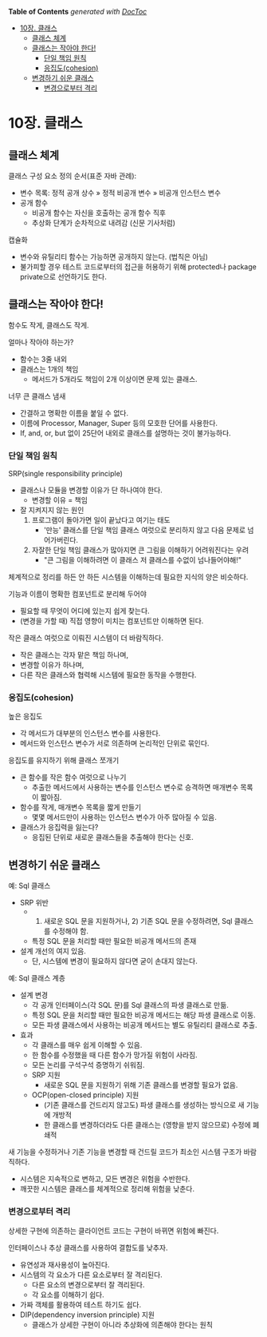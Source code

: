 <!-- START doctoc generated TOC please keep comment here to allow auto update -->
<!-- DON'T EDIT THIS SECTION, INSTEAD RE-RUN doctoc TO UPDATE -->
**Table of Contents**  *generated with [DocToc](https://github.com/thlorenz/doctoc)*

- [10장. 클래스](#10%EC%9E%A5-%ED%81%B4%EB%9E%98%EC%8A%A4)
  - [클래스 체계](#%ED%81%B4%EB%9E%98%EC%8A%A4-%EC%B2%B4%EA%B3%84)
  - [클래스는 작아야 한다!](#%ED%81%B4%EB%9E%98%EC%8A%A4%EB%8A%94-%EC%9E%91%EC%95%84%EC%95%BC-%ED%95%9C%EB%8B%A4)
    - [단일 책임 원칙](#%EB%8B%A8%EC%9D%BC-%EC%B1%85%EC%9E%84-%EC%9B%90%EC%B9%99)
    - [응집도(cohesion)](#%EC%9D%91%EC%A7%91%EB%8F%84cohesion)
  - [변경하기 쉬운 클래스](#%EB%B3%80%EA%B2%BD%ED%95%98%EA%B8%B0-%EC%89%AC%EC%9A%B4-%ED%81%B4%EB%9E%98%EC%8A%A4)
    - [변경으로부터 격리](#%EB%B3%80%EA%B2%BD%EC%9C%BC%EB%A1%9C%EB%B6%80%ED%84%B0-%EA%B2%A9%EB%A6%AC)

<!-- END doctoc generated TOC please keep comment here to allow auto update -->

# 10장. 클래스

## 클래스 체계

클래스 구성 요소 정의 순서(표준 자바 관례):

- 변수 목록: 정적 공개 상수 » 정적 비공개 변수 » 비공개 인스턴스 변수
- 공개 함수
    - 비공개 함수는 자신을 호출하는 공개 함수 직후
    - 추상화 단계가 순차적으로 내려감 (신문 기사처럼)

캡슐화

- 변수와 유틸리티 함수는 가능하면 공개하지 않는다. (법칙은 아님)
- 불가피할 경우 테스트 코드로부터의 접근을 허용하기 위해 protected나 package private으로 선언하기도 한다.

## 클래스는 작아야 한다!

함수도 작게, 클래스도 작게.

얼마나 작아야 하는가?

- 함수는 3줄 내외
- 클래스는 1개의 책임
    - 메서드가 5개라도 책임이 2개 이상이면 문제 있는 클래스.

너무 큰 클래스 냄새

- 간결하고 명확한 이름을 붙일 수 없다.
- 이름에 Processor, Manager, Super 등의 모호한 단어를 사용한다.
- If, and, or, but 없이 25단어 내외로 클래스를 설명하는 것이 불가능하다.

### 단일 책임 원칙

SRP(single responsibility principle)

- 클래스나 모듈을 변경할 이유가 단 하나여야 한다.
    - 변경할 이유 = 책임
- 잘 지켜지지 않는 원인
    1. 프로그램이 돌아가면 일이 끝났다고 여기는 태도
        - '만능' 클래스를 단일 책임 클래스 여럿으로 분리하지 않고 다음 문제로 넘어가버린다.
    1. 자잘한 단일 책임 클래스가 많아지면 큰 그림을 이해하기 어려워진다는 우려
        - "큰 그림을 이해하려면 이 클래스 저 클래스를 수없이 넘나들어야해!"

체계적으로 정리를 하든 안 하든 시스템을 이해하는데 필요한 지식의 양은 비슷하다.

기능과 이름이 명확한 컴포넌트로 분리해 두어야

- 필요할 때 무엇이 어디에 있는지 쉽게 찾는다.
- (변경을 가할 때) 직접 영향이 미치는 컴포넌트만 이해하면 된다.

작은 클래스 여럿으로 이뤄진 시스템이 더 바람직하다.

- 작은 클래스는 각자 맡은 책임 하나며,
- 변경할 이유가 하나며,
- 다른 작은 클래스와 협력해 시스템에 필요한 동작을 수행한다.

### 응집도(cohesion)

높은 응집도

- 각 메서드가 대부분의 인스턴스 변수를 사용한다.
- 메서드와 인스턴스 변수가 서로 의존하며 논리적인 단위로 묶인다.

응집도를 유지하기 위해 클래스 쪼개기

- 큰 함수를 작은 함수 여럿으로 나누기
    - 추출한 메서드에서 사용하는 변수를 인스턴스 변수로 승격하면 매개변수 목록이 짧아짐.
- 함수를 작게, 매개변수 목록을 짧게 만들기
    - 몇몇 메서드만이 사용하는 인스턴스 변수가 아주 많아질 수 있음.
- 클래스가 응집력을 잃는다?
    - 응집된 단위로 새로운 클래스들을 추출해야 한다는 신호.

## 변경하기 쉬운 클래스

예: Sql 클래스

- SRP 위반
    - 1) 새로운 SQL 문을 지원하거나, 2) 기존 SQL 문을 수정하려면, Sql 클래스를 수정해야 함.
    - 특정 SQL 문을 처리할 때만 필요한 비공개 메서드의 존재
- 설계 개선의 여지 있음.
    - 단, 시스템에 변경이 필요하지 않다면 굳이 손대지 않는다.

예: Sql 클래스 계층

- 설계 변경
    - 각 공개 인터페이스(각 SQL 문)를 Sql 클래스의 파생 클래스로 만듦.
    - 특정 SQL 문을 처리할 때만 필요한 비공개 메서드는 해당 파생 클래스로 이동.
    - 모든 파생 클래스에서 사용하는 비공개 메서드는 별도 유틸리티 클래스로 추출.
- 효과
    - 각 클래스를 매우 쉽게 이해할 수 있음.
    - 한 함수를 수정했을 때 다른 함수가 망가질 위험이 사라짐.
    - 모든 논리를 구석구석 증명하기 쉬워짐.
    - SRP 지원
        - 새로운 SQL 문을 지원하기 위해 기존 클래스를 변경할 필요가 없음.
    - OCP(open-closed principle) 지원
        - (기존 클래스를 건드리지 않고도) 파생 클래스를 생성하는 방식으로 새 기능에 개방적
        - 한 클래스를 변경하더라도 다른 클래스는 (영향을 받지 않으므로) 수정에 폐쇄적

새 기능을 수정하거나 기존 기능을 변경할 때 건드릴 코드가 최소인 시스템 구조가 바람직하다.

- 시스템은 지속적으로 변하고, 모든 변경은 위험을 수반한다.
- 깨끗한 시스템은 클래스를 체계적으로 정리해 위험을 낮춘다.

### 변경으로부터 격리

상세한 구현에 의존하는 클라이언트 코드는 구현이 바뀌면 위험에 빠진다.

인터페이스나 추상 클래스를 사용하여 결합도를 낮추자.

- 유연성과 재사용성이 높아진다.
- 시스템의 각 요소가 다른 요소로부터 잘 격리된다.
    - 다른 요소의 변경으로부터 잘 격리된다.
    - 각 요소를 이해하기 쉽다.
- 가짜 객체를 활용하여 테스트 하기도 쉽다.
- DIP(dependency inversion principle) 지원
    - 클래스가 상세한 구현이 아니라 추상화에 의존해야 한다는 원칙